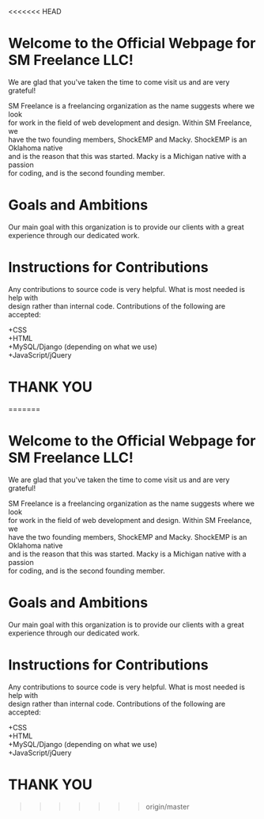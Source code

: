 <<<<<<< HEAD
# Welcome to the Official Webpage for SM Freelance LLC!  

  We are glad that you've taken the time to come visit us and are very grateful!  

  SM Freelance is a freelancing organization as the name suggests where we look  
  for work in the field of web development and design. Within SM Freelance, we  
  have the two founding members, ShockEMP and Macky. ShockEMP is an Oklahoma native  
  and is the reason that this was started. Macky is a Michigan native with a passion  
  for coding, and is the second founding member.

# Goals and Ambitions

  Our main goal with this organization is to provide our clients with a great  
  experience through our dedicated work.

# Instructions for Contributions

  Any contributions to source code is very helpful. What is most needed is help with  
  design rather than internal code. Contributions of the following are accepted:

  +CSS  
  +HTML  
  +MySQL/Django (depending on what we use)  
  +JavaScript/jQuery  

# **THANK YOU**
=======
# Welcome to the Official Webpage for SM Freelance LLC!  

  We are glad that you've taken the time to come visit us and are very grateful!  

  SM Freelance is a freelancing organization as the name suggests where we look  
  for work in the field of web development and design. Within SM Freelance, we  
  have the two founding members, ShockEMP and Macky. ShockEMP is an Oklahoma native  
  and is the reason that this was started. Macky is a Michigan native with a passion  
  for coding, and is the second founding member.

# Goals and Ambitions

  Our main goal with this organization is to provide our clients with a great  
  experience through our dedicated work.

# Instructions for Contributions

  Any contributions to source code is very helpful. What is most needed is help with  
  design rather than internal code. Contributions of the following are accepted:

  +CSS  
  +HTML  
  +MySQL/Django (depending on what we use)  
  +JavaScript/jQuery  

# **THANK YOU**
>>>>>>> origin/master
